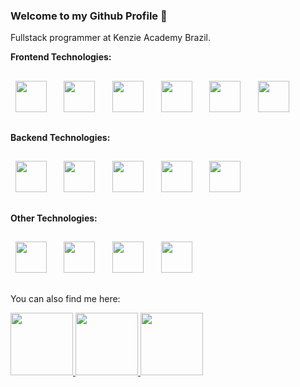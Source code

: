 ### Welcome to my Github Profile 👋

Fullstack programmer at Kenzie Academy Brazil.

**Frontend Technologies:**

##

<div display="flex" align-items="space-around"> 
&nbsp;&nbsp;<img width="50" heigth="50" src="https://cdn.jsdelivr.net/gh/devicons/devicon/icons/html5/html5-original.svg" />&nbsp;&nbsp;&nbsp;&nbsp;
&nbsp;&nbsp;<img width="50" heigth="50" src="https://cdn.jsdelivr.net/gh/devicons/devicon/icons/css3/css3-original.svg" />&nbsp;&nbsp;&nbsp;&nbsp;
&nbsp;&nbsp;<img width="50" heigth="50" src="https://cdn.jsdelivr.net/gh/devicons/devicon/icons/javascript/javascript-original.svg" />&nbsp;&nbsp;&nbsp;&nbsp;
&nbsp;&nbsp;<img width="50" heigth="50" src="https://cdn.jsdelivr.net/gh/devicons/devicon/icons/react/react-original.svg" />&nbsp;&nbsp;&nbsp;&nbsp;
&nbsp;&nbsp;<img width="50" heigth="50" src="https://cdn.jsdelivr.net/gh/devicons/devicon/icons/typescript/typescript-original.svg" />&nbsp;&nbsp;&nbsp;&nbsp;
&nbsp;&nbsp;<img width="50" heigth="50" src="https://cdn.jsdelivr.net/gh/devicons/devicon/icons/nextjs/nextjs-original.svg" />&nbsp;&nbsp;&nbsp;&nbsp;
</div>

##

**Backend Technologies:**

##

<div display="flex" align-items="space-around"> 
  &nbsp;&nbsp;<img width="50" heigth="50" src="https://cdn.jsdelivr.net/gh/devicons/devicon/icons/nodejs/nodejs-original.svg" />&nbsp;&nbsp;&nbsp;&nbsp;  
  &nbsp;&nbsp;<img width="50" heigth="50" src="https://cdn.jsdelivr.net/gh/devicons/devicon/icons/nestjs/nestjs-plain.svg" />&nbsp;&nbsp;&nbsp;&nbsp;
  &nbsp;&nbsp;<img width="50" heigth="50" src="https://cdn.jsdelivr.net/gh/devicons/devicon/icons/express/express-original.svg" />&nbsp;&nbsp;&nbsp;&nbsp;
  &nbsp;&nbsp;<img width="50" heigth="50" src="https://cdn.jsdelivr.net/gh/devicons/devicon/icons/python/python-original.svg" />&nbsp;&nbsp;&nbsp;&nbsp;
  &nbsp;&nbsp;<img width="50" heigth="50" src="https://cdn.jsdelivr.net/gh/devicons/devicon/icons/django/django-plain.svg" />&nbsp;&nbsp;&nbsp;&nbsp;    
</div>

##

**Other Technologies:**

##

<div display="flex" align-items="space-around"> 
  &nbsp;&nbsp;<img width="50" heigth="50" src="https://cdn.jsdelivr.net/gh/devicons/devicon/icons/github/github-original.svg" />&nbsp;&nbsp;&nbsp;&nbsp;  
  &nbsp;&nbsp;<img width="50" heigth="50" src="https://cdn.jsdelivr.net/gh/devicons/devicon/icons/gitlab/gitlab-original.svg" />&nbsp;&nbsp;&nbsp;&nbsp;
  &nbsp;&nbsp;<img width="50" heigth="50" src="https://cdn.jsdelivr.net/gh/devicons/devicon/icons/postgresql/postgresql-original.svg" />&nbsp;&nbsp;&nbsp;&nbsp;
  &nbsp;&nbsp;<img width="50" heigth="50" src="https://cdn.jsdelivr.net/gh/devicons/devicon/icons/jira/jira-original.svg" />&nbsp;&nbsp;&nbsp;&nbsp;
</div>

##

You can also find me here:

<div display="flex" flex-direction="row"> 
<a href="https://linktr.ee/mateusjf"> <img width="100" heigth="100" src="https://img.shields.io/badge/linktree-1de9b6?style=for-the-badge&logo=linktree&logoColor=white"> </a>
<a href="https://www.linkedin.com/in/mateus-joao-feldhaus/"> <img width="100" heigth="100" src="https://img.shields.io/badge/linkedin-%230077B5.svg?style=for-the-badge&logo=linkedin&logoColor=white"> </a>  
<a href="https://instagram.com/mateusjf91?igshid=ZDdkNTZiNTM="> <img width="100" heigth="100" src="https://img.shields.io/badge/Instagram-%23E4405F.svg?style=for-the-badge&logo=Instagram&logoColor=white"> </a>
</div>

          
          
          
          
          
          

<!--
**mateusjfeldhaus/mateusjfeldhaus** is a ✨ _special_ ✨ repository because its `README.md` (this file) appears on your GitHub profile.

Here are some ideas to get you started:

- 🔭 I’m currently working on ...
- 🌱 I’m currently learning ...
- 👯 I’m looking to collaborate on ...
- 🤔 I’m looking for help with ...
- 💬 Ask me about ...
- 📫 How to reach me: ...
- 😄 Pronouns: ...
- ⚡ Fun fact: ...
-->
